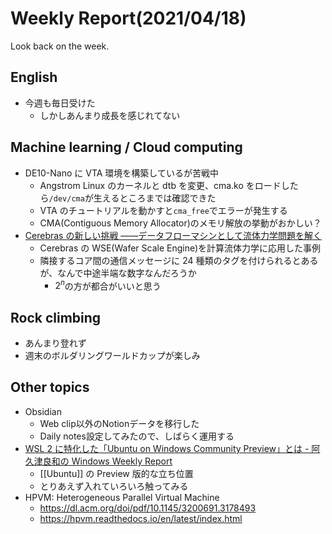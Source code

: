 # Weekly Report(2021/04/18)


Look back on the week.

## English

- 今週も毎日受けた
  - しかしあんまり成長を感じれてない

## Machine learning / Cloud computing

- DE10-Nano に VTA 環境を構築しているが苦戦中
  - Angstrom Linux のカーネルと dtb を変更、cma.ko をロードしたら`/dev/cma`が生えるところまでは確認できた
  - VTA のチュートリアルを動かすと`cma_free`でエラーが発生する
  - CMA(Contiguous Memory Allocator)のメモリ解放の挙動がおかしい？
- [Cerebras の新しい挑戦 ――データフローマシンとして流体力学問題を解く](https://gihyo.jp/dev/column/01/ml/2021/cerebras)
  - Cerebras の WSE(Wafer Scale Engine)を計算流体力学に応用した事例
  - 隣接するコア間の通信メッセージに 24 種類のタグを付けられるとあるが、なんで中途半端な数字なんだろうか
    - $2^n$の方が都合がいいと思う

## Rock climbing

- あんまり登れず
- 週末のボルダリングワールドカップが楽しみ

## Other topics

- Obsidian
  - Web clip以外のNotionデータを移行した
  - Daily notes設定してみたので、しばらく運用する
- [WSL 2 に特化した「Ubuntu on Windows Community Preview」とは - 阿久津良和の Windows Weekly Report](https://news.mynavi.jp/article/20210411-windows10report/)
  - [[Ubuntu]] の Preview 版的な立ち位置
  - とりあえず入れていろいろ触ってみる
- HPVM: Heterogeneous Parallel Virtual Machine
  - <https://dl.acm.org/doi/pdf/10.1145/3200691.3178493>
  - <https://hpvm.readthedocs.io/en/latest/index.html>

